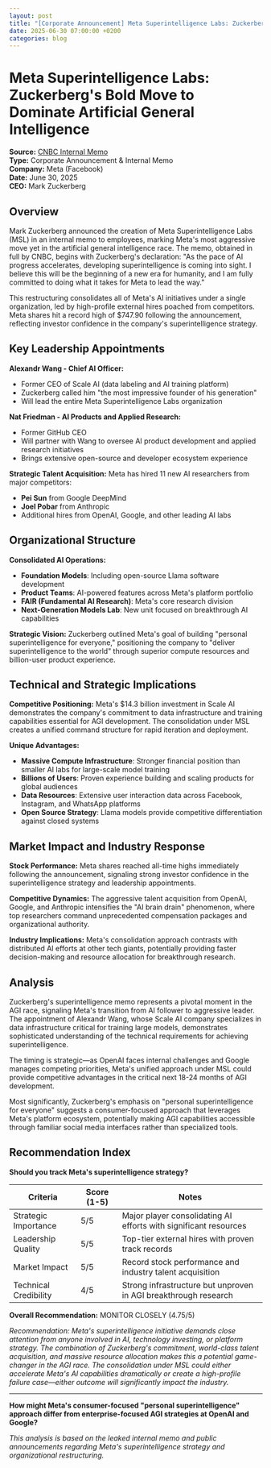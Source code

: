```yaml
---
layout: post
title: "[Corporate Announcement] Meta Superintelligence Labs: Zuckerberg's AGI Gambit to Lead the AI Race"
date: 2025-06-30 07:00:00 +0200
categories: blog
---
```


# Meta Superintelligence Labs: Zuckerberg's Bold Move to Dominate Artificial General Intelligence

**Source:** [CNBC Internal Memo](https://www.cnbc.com/2025/06/30/mark-zuckerberg-creating-meta-superintelligence-labs-read-the-memo.html)  
**Type:** Corporate Announcement & Internal Memo  
**Company:** Meta (Facebook)  
**Date:** June 30, 2025  
**CEO:** Mark Zuckerberg

## Overview

Mark Zuckerberg announced the creation of Meta Superintelligence Labs (MSL) in an internal memo to employees, marking Meta's most aggressive move yet in the artificial general intelligence race. The memo, obtained in full by CNBC, begins with Zuckerberg's declaration: "As the pace of AI progress accelerates, developing superintelligence is coming into sight. I believe this will be the beginning of a new era for humanity, and I am fully committed to doing what it takes for Meta to lead the way."

This restructuring consolidates all of Meta's AI initiatives under a single organization, led by high-profile external hires poached from competitors. Meta shares hit a record high of $747.90 following the announcement, reflecting investor confidence in the company's superintelligence strategy.

## Key Leadership Appointments

**Alexandr Wang - Chief AI Officer:**
- Former CEO of Scale AI (data labeling and AI training platform)
- Zuckerberg called him "the most impressive founder of his generation"
- Will lead the entire Meta Superintelligence Labs organization

**Nat Friedman - AI Products and Applied Research:**
- Former GitHub CEO
- Will partner with Wang to oversee AI product development and applied research initiatives
- Brings extensive open-source and developer ecosystem experience

**Strategic Talent Acquisition:**
Meta has hired 11 new AI researchers from major competitors:
- **Pei Sun** from Google DeepMind
- **Joel Pobar** from Anthropic
- Additional hires from OpenAI, Google, and other leading AI labs

## Organizational Structure

**Consolidated AI Operations:**
- **Foundation Models**: Including open-source Llama software development
- **Product Teams**: AI-powered features across Meta's platform portfolio
- **FAIR (Fundamental AI Research)**: Meta's core research division
- **Next-Generation Models Lab**: New unit focused on breakthrough AI capabilities

**Strategic Vision:**
Zuckerberg outlined Meta's goal of building "personal superintelligence for everyone," positioning the company to "deliver superintelligence to the world" through superior compute resources and billion-user product experience.

## Technical and Strategic Implications

**Competitive Positioning:**
Meta's $14.3 billion investment in Scale AI demonstrates the company's commitment to data infrastructure and training capabilities essential for AGI development. The consolidation under MSL creates a unified command structure for rapid iteration and deployment.

**Unique Advantages:**
- **Massive Compute Infrastructure**: Stronger financial position than smaller AI labs for large-scale model training
- **Billions of Users**: Proven experience building and scaling products for global audiences
- **Data Resources**: Extensive user interaction data across Facebook, Instagram, and WhatsApp platforms
- **Open Source Strategy**: Llama models provide competitive differentiation against closed systems

## Market Impact and Industry Response

**Stock Performance:**
Meta shares reached all-time highs immediately following the announcement, signaling strong investor confidence in the superintelligence strategy and leadership appointments.

**Competitive Dynamics:**
The aggressive talent acquisition from OpenAI, Google, and Anthropic intensifies the "AI brain drain" phenomenon, where top researchers command unprecedented compensation packages and organizational authority.

**Industry Implications:**
Meta's consolidation approach contrasts with distributed AI efforts at other tech giants, potentially providing faster decision-making and resource allocation for breakthrough research.

## Analysis

Zuckerberg's superintelligence memo represents a pivotal moment in the AGI race, signaling Meta's transition from AI follower to aggressive leader. The appointment of Alexandr Wang, whose Scale AI company specializes in data infrastructure critical for training large models, demonstrates sophisticated understanding of the technical requirements for achieving superintelligence.

The timing is strategic—as OpenAI faces internal challenges and Google manages competing priorities, Meta's unified approach under MSL could provide competitive advantages in the critical next 18-24 months of AGI development.

Most significantly, Zuckerberg's emphasis on "personal superintelligence for everyone" suggests a consumer-focused approach that leverages Meta's platform ecosystem, potentially making AGI capabilities accessible through familiar social media interfaces rather than specialized tools.

## Recommendation Index

**Should you track Meta's superintelligence strategy?**

| Criteria | Score (1-5) | Notes |
|----------|-------------|-------|
| Strategic Importance | 5/5 | Major player consolidating AI efforts with significant resources |
| Leadership Quality | 5/5 | Top-tier external hires with proven track records |
| Market Impact | 5/5 | Record stock performance and industry talent acquisition |
| Technical Credibility | 4/5 | Strong infrastructure but unproven in AGI breakthrough research |

**Overall Recommendation:** MONITOR CLOSELY (4.75/5)

*Recommendation: Meta's superintelligence initiative demands close attention from anyone involved in AI, technology investing, or platform strategy. The combination of Zuckerberg's commitment, world-class talent acquisition, and massive resource allocation makes this a potential game-changer in the AGI race. The consolidation under MSL could either accelerate Meta's AI capabilities dramatically or create a high-profile failure case—either outcome will significantly impact the industry.*

---

**How might Meta's consumer-focused "personal superintelligence" approach differ from enterprise-focused AGI strategies at OpenAI and Google?**

*This analysis is based on the leaked internal memo and public announcements regarding Meta's superintelligence strategy and organizational restructuring.*